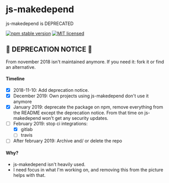 # js-makedepend
js-makedepend is DEPRECATED

[![npm stable version](https://img.shields.io/npm/v/js-makedepend.svg)](https://npmjs.com/package/js-makedepend)
[![MIT licensed](https://img.shields.io/github/license/sverweij/js-makedepend.svg)](LICENSE)


## :rotating_light: DEPRECATION NOTICE :rotating_light:
From november 2018 isn't maintained anymore. If you need it: fork it or find an alternative.

#### Timeline
- [x] 2018-11-10: Add deprecation notice.
- [x] December 2019: Own projects using js-makedepend don't use it anymore
- [x] January 2019: deprecate the package on npm, remove everything from the README except the deprecation notice. From that time on js-makedepend won't get any security updates.
- [ ] February 2019: stop ci integrations:
  - [x] gitlab
  - [ ] travis
- [ ] After february 2019: Archive and/ or delete the repo

#### Why?    
- js-makedepend isn't heavily used. 
- I need focus in what I'm working on, and removing this from the picture helps with that.
